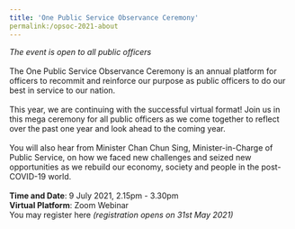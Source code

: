 ```yaml
---
title: 'One Public Service Observance Ceremony'
permalink:/opsoc-2021-about
---
```


<i>The event is open to all public officers</i><br>
<br>
The One Public Service Observance Ceremony is an annual platform for officers to recommit and reinforce our purpose as public officers to do our best in service to our nation.<br>
<br>
This year, we are continuing with the successful virtual format! Join us in this mega ceremony for all public officers as we come together to reflect over the past one year and look ahead to the coming year.<br>
<br>
You will also hear from Minister Chan Chun Sing, Minister-in-Charge of Public Service, on how we faced new challenges and seized new opportunities as we rebuild our economy, society and people in the post-COVID-19 world.<br>
<br>
<b>Time and Date</b>: 9 July 2021, 2.15pm - 3.30pm<br>
<b>Virtual Platform</b>: Zoom Webinar<br>
You may register here <i>(registration opens on 31st May 2021)</i><br>
